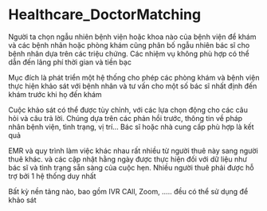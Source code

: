 # Healthcare_DoctorMatching
Người ta chọn ngẫu nhiên bệnh viện hoặc khoa nào của bệnh viện để khám và các bệnh nhân hoặc phòng khám cũng phân bố ngẫu nhiên bác sĩ cho bệnh nhân dựa trên các triệu chứng. Các nhiệm vụ không phù hợp có thể dẫn đến lãng phí thời gian và tiền bạc

Mục đích là phát triển một hệ thống cho phép các phòng khám và bệnh viện thực hiện khảo sát với bệnh nhân và tư vấn cho một số bác sĩ nhất định đến khám trước khi họ đến khám


Cuộc khảo sát có thể được tùy chỉnh, với các lựa chọn động cho các câu hỏi và câu trả lời. Chúng dựa trên các phản hồi trước, thông tin về pháp nhân bệnh viện, tình trạng, vị trí…
Bác sĩ hoặc nhà cung cấp phù hợp là kết quả


EMR và quy trình làm việc khác nhau rất nhiều từ người thuê này sang người thuê khác. và các cập nhật hằng ngày được thực hiện đối với dữ liệu như bác sĩ và tình trạng sẵn sàng của cuộc hẹn. Nhiều người thuê phải được hỗ trợ bởi 1 hệ thống duy nhất

Bất kỳ nền tảng nào, bao gồm IVR CAll, Zoom, ….. đều có thể sử dụng để khảo sát

